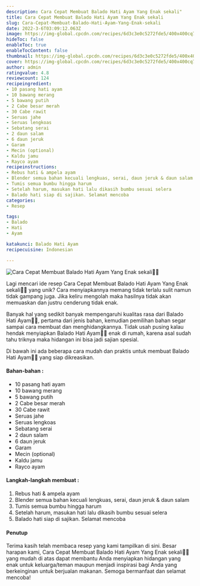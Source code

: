 ```yaml
---
description: Cara Cepat Membuat Balado Hati Ayam Yang Enak sekali"
title: Cara Cepat Membuat Balado Hati Ayam Yang Enak sekali
slug: Cara-Cepat-Membuat-Balado-Hati-Ayam-Yang-Enak-sekali
date: 2022-3-6T03:09:12.063Z
image: https://img-global.cpcdn.com/recipes/6d3c3e0c5272fde5/400x400cq70/photo.jpg
hideToc: false
enableToc: true
enableTocContent: false
thumbnail: https://img-global.cpcdn.com/recipes/6d3c3e0c5272fde5/400x400cq70/photo.jpg
cover: https://img-global.cpcdn.com/recipes/6d3c3e0c5272fde5/400x400cq70/photo.jpg
author: admin
ratingvalue: 4.8
reviewcount: 124
recipeingredient:
- 10 pasang hati ayam
- 10 bawang merang
- 5 bawang putih
- 2 Cabe besar merah
- 30 Cabe rawit
- Seruas jahe
- Seruas lengkoas
- Sebatang serai
- 2 daun salam
- 6 daun jeruk
- Garam
- Mecin (optional)
- Kaldu jamu
- Rayco ayam
recipeinstructions:
- Rebus hati & ampela ayam
- Blender semua bahan kecuali lengkuas, serai, daun jeruk & daun salam
- Tumis semua bumbu hingga harum
- Setelah harum, masukan hati lalu dikasih bumbu sesuai selera
- Balado hati siap di sajikan. Selamat mencoba
categories:
- Resep

tags:
- Balado
- Hati
- Ayam

katakunci: Balado Hati Ayam
recipecuisine: Indonesian

---
```


![Cara Cepat Membuat Balado Hati Ayam Yang Enak sekali👩‍🍳](https://img-global.cpcdn.com/recipes/6d3c3e0c5272fde5/400x400cq70/photo.jpg)

Lagi mencari ide resep Cara Cepat Membuat Balado Hati Ayam Yang Enak sekali👩‍🍳 yang unik? Cara menyiapkannya memang tidak terlalu sulit namun tidak gampang juga. Jika keliru mengolah maka hasilnya tidak akan memuaskan dan justru cenderung tidak enak.

Banyak hal yang sedikit banyak mempengaruhi kualitas rasa dari Balado Hati Ayam👩‍🍳, pertama dari jenis bahan, kemudian pemilihan bahan segar sampai cara membuat dan menghidangkannya. Tidak usah pusing kalau hendak menyiapkan Balado Hati Ayam👩‍🍳 enak di rumah, karena asal sudah tahu triknya maka hidangan ini bisa jadi sajian spesial.

Di bawah ini ada beberapa cara mudah dan praktis untuk membuat Balado Hati Ayam👩‍🍳 yang siap dikreasikan.

<!--inarticleads1-->

#### Bahan-bahan :

- 10 pasang hati ayam
- 10 bawang merang
- 5 bawang putih
- 2 Cabe besar merah
- 30 Cabe rawit
- Seruas jahe
- Seruas lengkoas
- Sebatang serai
- 2 daun salam
- 6 daun jeruk
- Garam
- Mecin (optional)
- Kaldu jamu
- Rayco ayam

<!--inarticleads2-->

#### Langkah-langkah membuat :

1. Rebus hati & ampela ayam
1. Blender semua bahan kecuali lengkuas, serai, daun jeruk & daun salam
1. Tumis semua bumbu hingga harum
1. Setelah harum, masukan hati lalu dikasih bumbu sesuai selera
1. Balado hati siap di sajikan. Selamat mencoba

#### Penutup

Terima kasih telah membaca resep yang kami tampilkan di sini. Besar harapan kami, Cara Cepat Membuat Balado Hati Ayam Yang Enak sekali👩‍🍳 yang mudah di atas dapat membantu Anda menyiapkan hidangan yang enak untuk keluarga/teman maupun menjadi inspirasi bagi Anda yang berkeinginan untuk berjualan makanan. Semoga bermanfaat dan selamat mencoba!